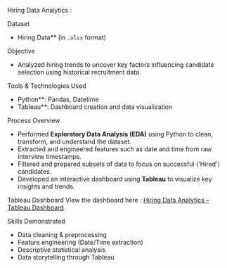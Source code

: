 Hiring Data Analytics : 

Dataset 
- Hiring Data** (in `.xlsx` format)

Objective
- Analyzed hiring trends to uncover key factors influencing candidate selection using historical recruitment data.

Tools & Technologies Used
- Python**: Pandas, Datetime
- Tableau**: Dashboard creation and data visualization

Process Overview
- Performed **Exploratory Data Analysis (EDA)** using Python to clean, transform, and understand the dataset.
- Extracted and engineered features such as date and time from raw interview timestamps.
- Filtered and prepared subsets of data to focus on successful ('Hired') candidates.
- Developed an interactive dashboard using **Tableau** to visualize key insights and trends.

Tableau Dashboard
View the dashboard here : [Hiring Data Analytics – Tableau Dashboard](https://public.tableau.com/app/profile/dehasri.s/viz/HiringDataAanlytics/Dashboard1)

Skills Demonstrated
- Data cleaning & preprocessing  
- Feature engineering (Date/Time extraction)  
- Descriptive statistical analysis  
- Data storytelling through Tableau
